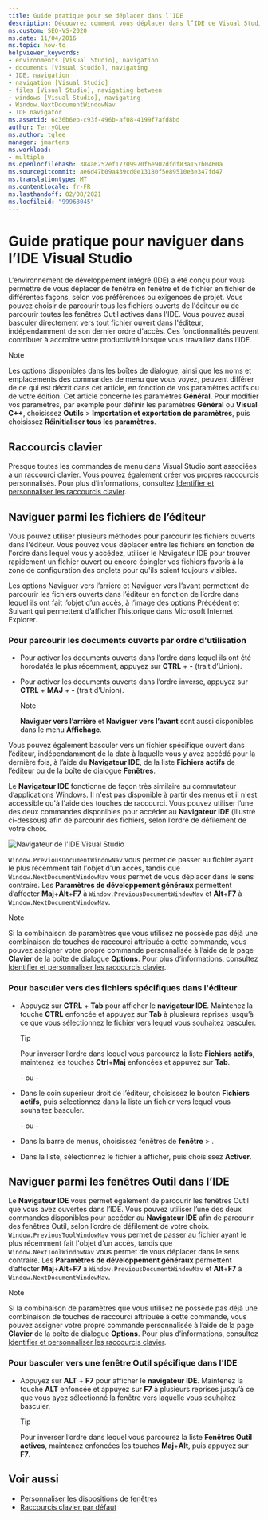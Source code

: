 ```yaml
---
title: Guide pratique pour se déplacer dans l’IDE
description: Découvrez comment vous déplacer dans l’IDE de Visual Studio de la fenêtre à la fenêtre et du fichier au fichier de différentes façons.
ms.custom: SEO-VS-2020
ms.date: 11/04/2016
ms.topic: how-to
helpviewer_keywords:
- environments [Visual Studio], navigation
- documents [Visual Studio], navigating
- IDE, navigation
- navigation [Visual Studio]
- files [Visual Studio], navigating between
- windows [Visual Studio], navigating
- Window.NextDocumentWindowNav
- IDE navigator
ms.assetid: 6c36b6eb-c93f-496b-af08-4199f7afd8bd
author: TerryGLee
ms.author: tglee
manager: jmartens
ms.workload:
- multiple
ms.openlocfilehash: 384a6252ef17709970f6e902dfdf83a157b0460a
ms.sourcegitcommit: ae6d47b09a439cd0e13180f5e89510e3e347fd47
ms.translationtype: MT
ms.contentlocale: fr-FR
ms.lasthandoff: 02/08/2021
ms.locfileid: "99968045"
---
```

# <a name="how-to-move-around-in-the-visual-studio-ide"></a>Guide pratique pour naviguer dans l’IDE Visual Studio

L’environnement de développement intégré (IDE) a été conçu pour vous permettre de vous déplacer de fenêtre en fenêtre et de fichier en fichier de différentes façons, selon vos préférences ou exigences de projet. Vous pouvez choisir de parcourir tous les fichiers ouverts de l'éditeur ou de parcourir toutes les fenêtres Outil actives dans l'IDE. Vous pouvez aussi basculer directement vers tout fichier ouvert dans l'éditeur, indépendamment de son dernier ordre d'accès. Ces fonctionnalités peuvent contribuer à accroître votre productivité lorsque vous travaillez dans l’IDE.

> [!NOTE]
> Les options disponibles dans les boîtes de dialogue, ainsi que les noms et emplacements des commandes de menu que vous voyez, peuvent différer de ce qui est décrit dans cet article, en fonction de vos paramètres actifs ou de votre édition. Cet article concerne les paramètres **Général**. Pour modifier vos paramètres, par exemple pour définir les paramètres **Général** ou **Visual C++**, choisissez **Outils** > **Importation et exportation de paramètres**, puis choisissez **Réinitialiser tous les paramètres**.

## <a name="keyboard-shortcuts"></a>Raccourcis clavier

Presque toutes les commandes de menu dans Visual Studio sont associées à un raccourci clavier. Vous pouvez également créer vos propres raccourcis personnalisés. Pour plus d’informations, consultez [Identifier et personnaliser les raccourcis clavier](../ide/identifying-and-customizing-keyboard-shortcuts-in-visual-studio.md).

## <a name="navigate-among-files-in-the-editor"></a>Naviguer parmi les fichiers de l’éditeur

Vous pouvez utiliser plusieurs méthodes pour parcourir les fichiers ouverts dans l'éditeur. Vous pouvez vous déplacer entre les fichiers en fonction de l'ordre dans lequel vous y accédez, utiliser le Navigateur IDE pour trouver rapidement un fichier ouvert ou encore épingler vos fichiers favoris à la zone de configuration des onglets pour qu'ils soient toujours visibles.

Les options Naviguer vers l’arrière et Naviguer vers l’avant permettent de parcourir les fichiers ouverts dans l’éditeur en fonction de l’ordre dans lequel ils ont fait l’objet d’un accès, à l’image des options Précédent et Suivant qui permettent d’afficher l’historique dans Microsoft Internet Explorer.

### <a name="to-move-through-open-files-in-order-of-use"></a>Pour parcourir les documents ouverts par ordre d'utilisation

- Pour activer les documents ouverts dans l’ordre dans lequel ils ont été horodatés le plus récemment, appuyez sur **CTRL** + **-** (trait d’Union).

- Pour activer les documents ouverts dans l’ordre inverse, appuyez sur **CTRL** + **MAJ** + **-** (trait d’Union).

    > [!NOTE]
    > **Naviguer vers l’arrière** et **Naviguer vers l’avant** sont aussi disponibles dans le menu **Affichage**.

Vous pouvez également basculer vers un fichier spécifique ouvert dans l’éditeur, indépendamment de la date à laquelle vous y avez accédé pour la dernière fois, à l’aide du **Navigateur IDE**, de la liste **Fichiers actifs** de l’éditeur ou de la boîte de dialogue **Fenêtres**.

Le **Navigateur IDE** fonctionne de façon très similaire au commutateur d’applications Windows. Il n'est pas disponible à partir des menus et il n'est accessible qu'à l'aide des touches de raccourci. Vous pouvez utiliser l’une des deux commandes disponibles pour accéder au **Navigateur IDE** (illustré ci-dessous) afin de parcourir des fichiers, selon l’ordre de défilement de votre choix.

![Navigateur de l'IDE Visual Studio](../ide/media/vs2015_ide_navigator.png)

`Window.PreviousDocumentWindowNav` vous permet de passer au fichier ayant le plus récemment fait l'objet d'un accès, tandis que `Window.NextDocumentWindowNav` vous permet de vous déplacer dans le sens contraire. Les **Paramètres de développement généraux** permettent d’affecter **Maj**+**Alt**+**F7** à `Window.PreviousDocumentWindowNav` et **Alt**+**F7** à `Window.NextDocumentWindowNav`.

> [!NOTE]
> Si la combinaison de paramètres que vous utilisez ne possède pas déjà une combinaison de touches de raccourci attribuée à cette commande, vous pouvez assigner votre propre commande personnalisée à l’aide de la page **Clavier** de la boîte de dialogue **Options**. Pour plus d’informations, consultez [Identifier et personnaliser les raccourcis clavier](../ide/identifying-and-customizing-keyboard-shortcuts-in-visual-studio.md).

### <a name="to-switch-to-specific-files-in-the-editor"></a>Pour basculer vers des fichiers spécifiques dans l'éditeur

- Appuyez sur **CTRL** + **Tab** pour afficher le **navigateur IDE**. Maintenez la touche **CTRL** enfoncée et appuyez sur **Tab** à plusieurs reprises jusqu’à ce que vous sélectionnez le fichier vers lequel vous souhaitez basculer.

    > [!TIP]
    > Pour inverser l’ordre dans lequel vous parcourez la liste **Fichiers actifs**, maintenez les touches **Ctrl**+**Maj** enfoncées et appuyez sur **Tab**.

    \- ou -

- Dans le coin supérieur droit de l’éditeur, choisissez le bouton **Fichiers actifs**, puis sélectionnez dans la liste un fichier vers lequel vous souhaitez basculer.

    \- ou -

- Dans la barre de menus, choisissez fenêtres de **fenêtre**  >  .

- Dans la liste, sélectionnez le fichier à afficher, puis choisissez **Activer**.

## <a name="navigate-among-tool-windows-in-the-ide"></a>Naviguer parmi les fenêtres Outil dans l’IDE

Le **Navigateur IDE** vous permet également de parcourir les fenêtres Outil que vous avez ouvertes dans l’IDE. Vous pouvez utiliser l’une des deux commandes disponibles pour accéder au **Navigateur IDE** afin de parcourir des fenêtres Outil, selon l’ordre de défilement de votre choix. `Window.PreviousToolWindowNav` vous permet de passer au fichier ayant le plus récemment fait l'objet d'un accès, tandis que `Window.NextToolWindowNav` vous permet de vous déplacer dans le sens contraire. Les **Paramètres de développement généraux** permettent d’affecter **Maj**+**Alt**+**F7** à `Window.PreviousDocumentWindowNav` et **Alt**+**F7** à `Window.NextDocumentWindowNav`.

> [!NOTE]
> Si la combinaison de paramètres que vous utilisez ne possède pas déjà une combinaison de touches de raccourci attribuée à cette commande, vous pouvez assigner votre propre commande personnalisée à l’aide de la page **Clavier** de la boîte de dialogue **Options**. Pour plus d’informations, consultez [Identifier et personnaliser les raccourcis clavier](../ide/identifying-and-customizing-keyboard-shortcuts-in-visual-studio.md).

### <a name="to-switch-to-a-specific-tool-window-in-the-ide"></a>Pour basculer vers une fenêtre Outil spécifique dans l'IDE

- Appuyez sur **ALT** + **F7** pour afficher le **navigateur IDE**. Maintenez la touche **ALT** enfoncée et appuyez sur **F7** à plusieurs reprises jusqu’à ce que vous ayez sélectionné la fenêtre vers laquelle vous souhaitez basculer.

    > [!TIP]
    > Pour inverser l’ordre dans lequel vous parcourez la liste **Fenêtres Outil actives**, maintenez enfoncées les touches **Maj**+**Alt**, puis appuyez sur **F7**.

## <a name="see-also"></a>Voir aussi

- [Personnaliser les dispositions de fenêtres](../ide/customizing-window-layouts-in-visual-studio.md)
- [Raccourcis clavier par défaut](../ide/default-keyboard-shortcuts-in-visual-studio.md)
